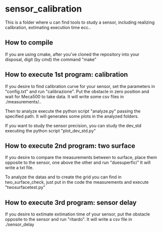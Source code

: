 # sensor_calibration

This is a folder where u can find tools to study a sensor, including realizing calibration, extimating execution time ecc..

## How to compile

If you are using cmake, after you've cloned the repository into your disposal, digit (by cmd) the command "make"

## How to execute 1st program: calibration

If you desire to find calibration curve for your sensor, set the parameters in "config.txt" and run "calibrazione".
Put the obstacle in zero position and wait for Meca500 to take data. It will write some csv files in ./measurements/..

Then to analyze execute the python script "analyze.py" passing the specified path. It will generates some plots in the analyzed folders.

If you want to study the sensor precision, you can study the dev_std executing the python script "plot_dev_std.py"


## How to execute 2nd program: two surface

If you desire to compare the measurements between to surface, place them opposite to the sensor, one above the other and run "duesuperfici"
It will write a txt file.

To analyze the datas and to create the grid you can find in two_surface_check, just put in the code the measurements and execute "twosurfacetest.py" 


## How to execute 3rd program: sensor delay

If you desire to extimate extimation time of your sensor, put the obstacle opposite to the sensor and run "ritardo".
It will write a csv file in ./sensor_delay

